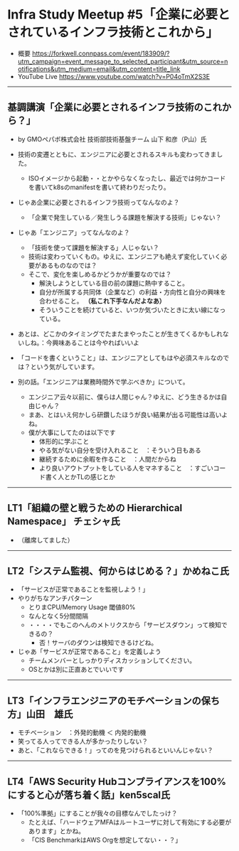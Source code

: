 # Infra Study Meetup #5「企業に必要とされているインフラ技術とこれから」

* 概要 <https://forkwell.connpass.com/event/183909/?utm_campaign=event_message_to_selected_participant&utm_source=notifications&utm_medium=email&utm_content=title_link>
* YouTube Live <https://www.youtube.com/watch?v=P04oTmX2S3E>

---

## 基調講演「企業に必要とされるインフラ技術のこれから？」

* by GMOペパボ株式会社 技術部技術基盤チーム 山下 和彦（P山）氏

* 技術の変遷とともに、エンジニアに必要とされるスキルも変わってきました。
    * ISOイメージから起動・・とかやらなくなったし、最近では何かコードを書いてk8sのmanifestを書いて終わりだったり。
* じゃあ企業に必要とされるインフラ技術ってなんなのよ？
    * 「企業で発生している／発生しうる課題を解決する技術」じゃない？
* じゃあ「エンジニア」ってなんなのよ？
    * 「技術を使って課題を解決する」人じゃない？
    * 技術は変わっていくもの。ゆえに、エンジニアも絶えず変化していく必要があるものなのでは？
    * そこで、変化を楽しめるかどうかが重要なのでは？
        * 解決しようとしている目の前の課題に熱中すること。
        * 自分が所属する共同体（企業など）の利益・方向性と自分の興味を合わせること。 **（私これ下手なんだよなあ）**
        * そういうことを続けていると、いつか気づいたときに太い線になっている。
* あとは、どこかのタイミングでたまたまやったことが生きてくるかもしれないしね。：今興味あることは今やればいいよ
* 「コードを書くということ」は、エンジニアとしてもはや必須スキルなのでは？という気がしています。

* 別の話。「エンジニアは業務時間外で学ぶべきか」について。
    * エンジニア云々以前に、僕らは人間じゃん？ゆえに、どう生きるかは自由じゃん？
    * まあ、とはいえ何かしら研鑽したほうが良い結果が出る可能性は高いよね。
    * 僕が大事にしてたのは以下です
        * 体形的に学ぶこと
        * やる気がない自分を受け入れること　：そういう日もある
        * 継続するために余暇を作ること　：人間だからね
        * より良いアウトプットをしている人をマネすること　：すごいコード書く人とかTLの感じとか

---

## LT1「組織の壁と戦うための Hierarchical Namespace」 チェシャ氏

* （離席してました）

---

## LT2「システム監視、何からはじめる？」かめねこ氏

* 「サービスが正常であることを監視しよう！」
* やりがちなアンチパターン
    * とりまCPU/Memory Usage 閾値80%
    * なんとなく5分間間隔
    * ・・・・でもこのへんのメトリクスから「サービスダウン」って検知できるの？
        * 否！サーバのダウンは検知できるけどね。
* じゃあ「サービスが正常であること」を定義しよう
    * チームメンバーとしっかりディスカッションしてください。
    * OSとかは別に正直あとでいいです

---

## LT3「インフラエンジニアのモチベーションの保ち方」山田　雄氏

* モチベーション　：外発的動機 ＜ 内発的動機
* 笑ってる人ってできる人が多かったりしない？
* あと、「これならできる！」ってのを見つけられるといいんじゃない？

---

## LT4「AWS Security Hubコンプライアンスを100%にすると心が落ち着く話」ken5scal氏

* 「100%準拠」にすることが我々の目標なんでしたっけ？
    * たとえば、「ハードウェアMFAはルートユーザに対して有効にする必要があります」とかね。
    * 「CIS BenchmarkはAWS Orgを想定してない・・？」